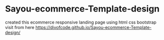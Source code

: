 # Sayou-ecommerce-Template-design
created this ecommerce responsive landing page using html css bootstrap  
visit from here  https://divofcode.github.io/Sayou-ecommerce-Template-design/
